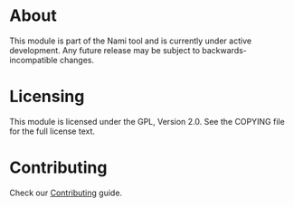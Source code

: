 # About

This module is part of the Nami tool and is currently under active development. Any future release may be subject to backwards-incompatible changes.

# Licensing

This module is licensed under the GPL, Version 2.0. See the COPYING file for the full license text.

# Contributing

Check our [Contributing](CONTRIBUTING.md) guide.
